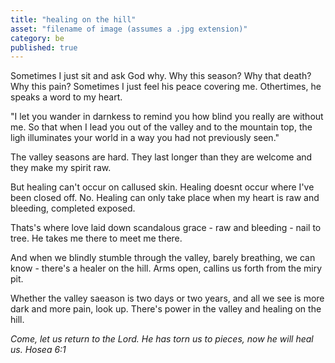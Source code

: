 ```yaml
---
title: "healing on the hill"
asset: "filename of image (assumes a .jpg extension)" 
category: be
published: true
---
```


Sometimes I just sit and ask God why. Why this season? Why that death? Why this pain? Sometimes I just feel his peace covering me. Othertimes, he speaks a word to my heart.

"I let you wander in darnkess to remind you how blind you really are without me. So that when I lead you out of the valley and to the mountain top, the ligh illuminates your world in a way you had not previously seen."

The valley seasons are hard. They last longer than they are welcome and they make my spirit raw.

But healing can't occur on callused skin. Healing doesnt occur where I've been closed off. No. Healing can only take place when my heart is raw and bleeding, completed exposed.

Thats's where love laid down scandalous grace - raw and bleeding - nail to tree. He takes me there to meet me there.

And when we blindly stumble through the valley, barely breathing, we can know - there's a healer on the hill. Arms open, callins us forth from the miry pit.

Whether the valley saeason is two days or two years, and all we see is more dark and more pain, look up.
There's power in the valley and healing on the hill.

_Come, let us return to the Lord. He has torn us to pieces, now he will heal us. Hosea 6:1_
